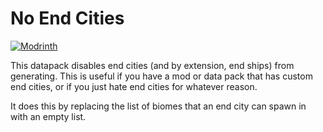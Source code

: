 # No End Cities

[![Modrinth](https://cdn.jsdelivr.net/npm/@intergrav/devins-badges@3/assets/cozy/available/modrinth_vector.svg)](https://modrinth.com/datapack/no-end-cities)

This datapack disables end cities (and by extension, end ships) from generating. This is useful if you have a mod or data pack that has custom end cities, or if you just hate end cities for whatever reason.

It does this by replacing the list of biomes that an end city can spawn in with an empty list.
